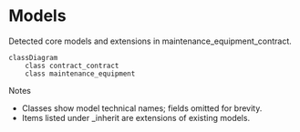# Models

Detected core models and extensions in maintenance_equipment_contract.

```mermaid
classDiagram
    class contract_contract
    class maintenance_equipment
```

Notes
- Classes show model technical names; fields omitted for brevity.
- Items listed under _inherit are extensions of existing models.
